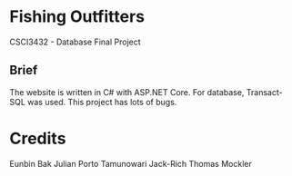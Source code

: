 # Fishing Outfitters
CSCI3432 - Database Final Project

## Brief
The website is written in C# with ASP.NET Core. For database, Transact-SQL was used.
This project has lots of bugs.

# Credits
Eunbin Bak 
Julian Porto
Tamunowari Jack-Rich
Thomas Mockler
